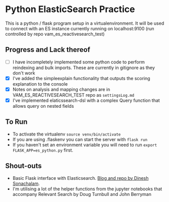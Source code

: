 Python ElasticSearch Practice
===

This is a python / flask program setup in a virtualenvironment.
It will be used to connect with an ES instance currently running on localhost:9100 (run controlled by repo vam_es_reactivesearch_test)

Progress and Lack thereof
---
- [ ] I have incompletely implemented some python code to perform reindexing and bulk imports. These are currently in gitignore as they don't work
- [x] I've added the simpleexplain functionality that outputs the scoring explanation to the console
- [x] Notes on analysis and mapping changes are in VAM_ES_REACTIVESEARCH_TEST repo as `settingsLog.md`
- [x] I've implemented elaticssearch-dsl with a complex Query function that allows query on nested fields 

To Run
---

- To activate the virtualenv `source venv/bin/activate`
- If you are using .flaskenv you can start the server with `flask run`
- If you haven't set an environment variable you will need to run `export FLASK_APP=es_python.py` first.


Shout-outs
---

- Basic Flask interface with Elasticsearch. [Blog and repo by Dinesh Sonachalam](https://medium.com/devopslinks/building-a-real-time-elastic-search-engine-using-python-32e05bcb9140).
- I'm utilising a lot of the helper functions from the jupyter notebooks that accompany Relevant Search by Doug Turnbull and John Berryman
